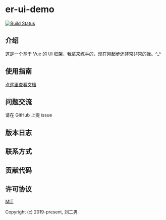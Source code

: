 # er-ui-demo

[![Build Status](https://travis-ci.com/liuernan/erUI.svg?branch=master)](https://travis-ci.com/liuernan/erUI)

## 介绍

  这是一个基于 Vue 的 UI 框架，我拿来练手的，现在刚起步还非常非常的挫。^_^

## 使用指南

  [点这里查看文档](https://liuernan.github.io/erUI/)

## 问题交流

  请在 GitHub 上提 issue

## 版本日志

## 联系方式

## 贡献代码

## 许可协议
[MIT](http://opensource.org/licenses/MIT)

Copyright (c) 2019-present, 刘二男
